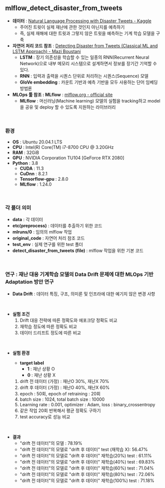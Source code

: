 ## mlflow_detect_disaster_from_tweets

- **데이터** : [Natural Language Processing with Disaster Tweets - Kaggle](https://www.kaggle.com/competitions/nlp-getting-started/data)
  - 주어진 트윗이 실제 재난에 관한 것인지 아닌지를 예측하기
  - 즉, 실제 재해에 대한 트윗과 그렇지 않은 트윗을 예측하는 기계 학습 모델을 구축
- **자연어 처리 코드 참조** : [Detecting Disaster from Tweets (Classical ML and LSTM Approach) - Mazi Boustani](https://towardsdatascience.com/detecting-disaster-from-tweets-classical-ml-and-lstm-approach-4566871af5f7)
  - **LSTM** : 장기 의존성을 학습할 수 있는 일종의 RNN(Recurrent Neural Network)으로 내부 메모리 시스템으로 설계하면서 정보를 장기간 기억할 수 있다.
  - **RNN** : 입력과 출력을 시퀀스 단위로 처리하는 시퀀스(Sequence) 모델
  - **GloVe embedding** :  카운트 기반과 예측 기반을 모두 사용하는 단어 임베딩 방법론
- **MLOps 툴 참조 : MLflow** : [mlflow.org - official site](https://mlflow.org/) 
  - **MLflow** : 머신러닝(Machine learning) 모델의 실험을 tracking하고 model을 공유 및 deploy 할 수 있도록 지원하는 라이브러리

<br>

### 환경

- **OS** : Ubuntu 20.04.1 LTS
- **CPU** : Intel(R) Core(TM) i7-8700 CPU @ 3.20GHz
- **RAM** : 32GiB
- **GPU** : NVIDIA Corporation TU104 [GeForce RTX 2080]
- **Python** : 3.8
  - **CUDA** : 11.3
  - **CuDnn** : 8.2.1
  - **Tensorflow-gpu** : 2.8.0
  - **MLflow** : 1.24.0

<br>

### 각 폴더 의미

- **data** : 각 데이터
- **etc(preprocess)** : 데이터를 추출하기 위한 코드
- **mlruns/0** : 임의의 mlflow 작업
- **original_code** : 자연어 처리 참조 코드
- **test_env** : 실제 연구를 위한 test 폴더
- **detect_disaster_from_tweets (file)** : mlflow 작업을 위한 기본 코드



<br>

### 연구 : 재난 대응 기계학습 모델의 Data Drift 문제에 대한 MLOps 기반 Adaptation 방안 연구

- **Data Drift** : 데이터 특징, 구조, 의미론 및 인프라에 대한 예기치 않은 변경 사항

<br>

- **실험 조건**
  1. Drift 대응 전략에 따른 정확도와 에포크당 정확도 비교
  2. 재학습 정도에 따른 정확도 비교
  3. 데이터 드리프트 정도에 따른 비교

<br>

- **실험 환경**
  - **target label**
    - **1** : 재난 상황 O
    - **0** : 재난 상황 X

  1. drift 전 데이터 (가정) : 재난O 30%, 재난X 70%
  2. drift 후 데이터 (가정) : 재난O 40%, 재난X 60%
  3. epoch : 50회, epoch of retraining : 20회
  4. batch size : 1024, total batch size : 10000
  5. Learning rate : 0.001, optimizer : Adam, loss : binary_crossentropy
  5. 같은 작업 20회 반복해서 평균 정확도 구하기
  6. test accuracy로 성능 비교

<br>

- **결과**
  - "drift 전 데이터"의 모델 : 78.19% 
  - "drift 전 데이터"의 모델로 "drift 후 데이터" test (재학습 X): 56.47% 
  - "drift 전 데이터"의 모델로 "drift 후 데이터" 재학습(20%) test : 61.11%
  - "drift 전 데이터"의 모델로 "drift 후 데이터" 재학습(40%) test : 69.83%
  - "drift 전 데이터"의 모델로 "drift 후 데이터" 재학습(60%) test : 71.04%
  - "drift 전 데이터"의 모델로 "drift 후 데이터" 재학습(80%) test : 72.06%
  - "drift 전 데이터"의 모델로 "drift 후 데이터" 재학습(100%) test : 71.18%
